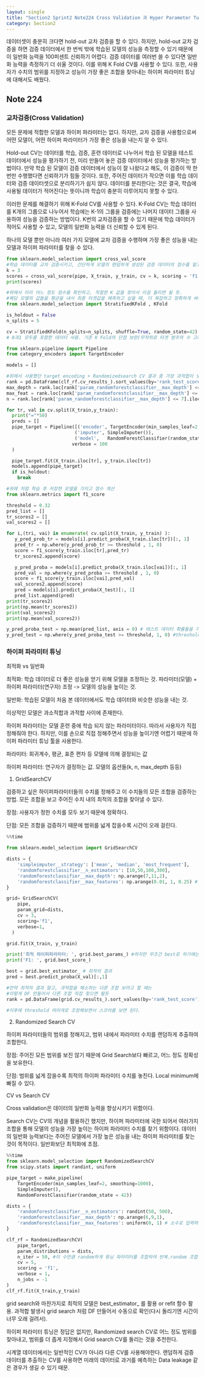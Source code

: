 ```yaml
---
layout: single
title: "Section2 Sprint2 Note224 Cross Validation 과 Hyper Parameter Tuning"
category: Section2
---
```


데이터셋이 충분히 크다면 hold-out 교차 검증을 할 수 있다. 하지만, hold-out 교차 검증을 하면 검증 데이터에서 한 번씩 밖에 학습된 모델의 성능을 측정할 수 있기 때문에 이 일반화 능력을 100퍼센트
신뢰하기 어렵다. 검증 데이터를 여러번 쓸 수 있다면 일반화 능력을 측정하기 더 쉬울 것이다. 이를 위해 K Fold CV를 사용할 수 있다. 또한, 사용자가 수치의 범위를 지정하고 성능이 가장 좋은 조합을
찾아내는 하이퍼 파라미터 튜닝에 대해서도 배웠다.

## Note 224
### 교차검증(Cross Validation)
모든 문제에 적합한 모델과 하이퍼 파라미터는 없다. 하지만, 교차 검증을 사용함으로써 어떤 모델이, 어떤 하이퍼 파라미터가 가장 좋은 성능을 내는지 알 수 있다.

Hold-out CV는 데이터를 학습, 검증, 훈련 데이터로 나누어서 학습 된 모델을 테스트 데이터에서 성능을 평가하기 전, 미리 만들어 놓은 검증 데이터에서 성능을 평가하는 방법이다. 만약 학습 된 모델이
검증 데이터에서 성능이 잘 나왔다고 해도, 이 검증이 딱 한 번만 수행했다면 신뢰하기가 힘들 것이다. 또한, 주어진 데이터가 작으면 이를 학습 데이터와 검증 데이터셋으로 분리하기가 쉽지 않다.
데이터를 분리한다는 것은 결국, 학습에 사용될 데이터가 적어진다는 뜻이니까 학습이 충분히 이루어지지 못할 수 있다.

이러한 문제를 해결하기 위해 K-Fold CV를 사용할 수 있다. K-Fold CV는 학습 데이터를 K개의 그룹으로 나누어서 학습에는 K-1의 그룹을 검증에는 나머지 데이터 그룹을 사용하여 성능을 검증하는 방법이다.
K번의 교차검증을 할 수 있기 때문에 학습 데이터가 적어도 사용할 수 있고, 모델의 일반화 능력을 더 신뢰할 수 있게 된다.

하나의 모델 뿐만 아니라 여러 가지 모델에 교차 검증을 수행하며 가장 좋은 성능을 내는 모델과 하이퍼 파라미터를 찾을 수 있다.

```python
from sklearn.model_selection import cross_val_score
#학습 데이터를 교차 검증시키고, 간단하게 모델의 랜덤하게 생성된 검증 데이터의 점수를 알고 싶을 때
k = 3
scores = cross_val_score(pipe, X_train, y_train, cv = k, scoring = 'f1')
print(scores)
```

```python
#위에서 미리 어느 정도 점수를 확인하고, 적절한 K 값을 찾아서 이걸 돌리면 될 듯.
#해당 모델의 값들을 평균을 내서 최종 타겟값을 예측하고 싶을 때, 더 복잡하고 정확하게 써야함.
from sklearn.model_selection import StratifiedKFold , KFold

is_holdout = False
n_splits = 5

cv = StratifiedKFold(n_splits=n_splits, shuffle=True, random_state=42) #타겟이 0이나 1, 이 한 가지 데이터만 가지고 학습하지 않게, 
# 0과1 모두를 포함한 데이터 사용. 기존 K Fold의 단점 보완(무작위로 타겟 범주의 수 고려하지 않고 뽑음)

from sklearn.pipeline import Pipeline
from category_encoders import TargetEncoder

models = []

#위에서 사용했던 target encoding + Randomizedsearch CV 결과 중 가장 과적합이 낮고 성능이 좋은 파라미터 사용
rank = pd.DataFrame(clf_rf.cv_results_).sort_values(by='rank_test_score') #Randomized searcv 한 값
max_depth = rank.loc[rank['param_randomforestclassifier__max_depth'] <= 7].iloc[0]['param_randomforestclassifier__max_depth']
max_feat = rank.loc[rank['param_randomforestclassifier__max_depth'] <= 7].iloc[0]['param_randomforestclassifier__max_features']
n = rank.loc[rank['param_randomforestclassifier__max_depth'] <= 7].iloc[0]['param_randomforestclassifier__n_estimators']

for tr, val in cv.split(X_train,y_train):
  print("="*50)
  preds = []
  pipe_target = Pipeline([('encoder', TargetEncoder(min_samples_leaf=2, smoothing=1000)),
                         ('imputer', SimpleImputer()),
                         ('model',   RandomForestClassifier(random_state = 42, max_depth = max_depth, max_features = max_feat, n_estimators = n, min_samples_leaf= 10))], #class_weight 안 쓸때가 더 성능 높음
                        verbose = 100
  )

  pipe_target.fit(X_train.iloc[tr], y_train.iloc[tr])
  models.append(pipe_target)
  if is_holdout:
    break
 ```
 
 ```python
 #위에 처럼 학습 후 저장한 모델을 가지고 점수 계산
 from sklearn.metrics import f1_score

threshold = 0.32
pred_list = []
tr_scores2 = []
val_scores2 = []

for i,(tri, vai) in enumerate( cv.split(X_train, y_train) ):
    y_pred_prob_tr = models[i].predict_proba(X_train.iloc[tr])[:, 1]
    pred_tr = np.where(y_pred_prob_tr >= threshold , 1, 0)
    score = f1_score(y_train.iloc[tr],pred_tr)
    tr_scores2.append(score)

    y_pred_proba = models[i].predict_proba(X_train.iloc[vai])[:, 1]
    pred_val = np.where(y_pred_proba >= threshold , 1, 0)
    score = f1_score(y_train.iloc[vai],pred_val)
    val_scores2.append(score)
    pred = models[i].predict_proba(X_test)[:, 1]
    pred_list.append(pred)
print(tr_scores2)
print(np.mean(tr_scores2))
print(val_scores2)
print(np.mean(val_scores2))
```

```python
y_pred_proba_test = np.mean(pred_list, axis = 0) # 테스트 데이터 확률들을 각 행마다 평균
y_pred_test = np.where(y_pred_proba_test >= threshold, 1, 0) #threshold에 따른 최종값.
```

### 하이퍼 파라미터 튜닝
최적화 vs 일반화

최적화: 학습 데이터로 더 좋은 성능을 얻기 위해 모델을 조정하는 것. 파라미터(모델) + 하이퍼 파라미터(연구자) 조정 -> 모델의 성능을 높이는 것.

일반화: 학습된 모델이 처음 본 데이터에서도 학습 데이터와 비슷한 성능을 내는 것.

이상적인 모델은 과소적합과 과적합 사이에 존재한다.

하이퍼 파라미터는 모델 훈련 중에 학습 되지 않는 파라미터이다. 따라서 사용자가 직접 정해줘야 한다. 하지만, 이를 손으로 직접 정해주면서 성능을 높이기엔 어렵기 때문에
하이퍼 파라미터 튜닝 툴을 사용한다.

파라미터: 회귀계수, 평균, 표준 편차 등 모델에 의해 결정되는 값

하이퍼 파라미터: 연구자가 결정하는 값. 모델의 옵션들(k, n, max_depth 등등)

1) GridSearchCV

검증하고 싶은 하이퍼파라미터들의 수치를 정해주고 이 수치들의 모든 조합을 검증하는 방법. 모든 조합을 보고 주어진 수치 내의 최적의 조합을 찾아낼 수 있다.

장점: 사용자가 정한 수치를 모두 보기 때문에 정확하다.

단점: 모든 조합을 검증하기 때문에 범위를 넓게 잡을수록 시간이 오래 걸린다. 

```python
%%time

from sklearn.model_selection import GridSearchCV

dists = {
    'simpleimputer__strategy': ['mean', 'median', 'most_frequent'], 
    'randomforestclassifier__n_estimators': [10,50,100,300], 
    'randomforestclassifier__max_depth': np.arange(7,11,2), 
    'randomforestclassifier__max_features': np.arange(0.01, 1, 0.25) # 소수로 입력하면 이 max_features * n_features가 고려된다. 0일 때는 에러남.
}

grid= GridSearchCV(
    pipe,
    param_grid=dists,
    cv = 3,        
    scoring='f1',  
    verbose=1,     
  )

grid.fit(X_train, y_train)

print('최적 하이퍼파라미터: ', grid.best_params_) #하지만 무조건 best로 하기에는 과적합이 일어날 수 있음. 확인해보고 수동으로 조정할 것.
print('F1: ', grid.best_score_)
```

```python
best = grid.best_estimator_ # 최적의 결과
pred = best.predict_proba(X_val)[:,1]

#만약 최적의 결과 말고, 과적합을 해소하는 다른 조합 보려고 할 때는
#이렇게 DF 만들어서 다른 조합 직접 찾으면 될듯
rank = pd.DataFrame(grid.cv_results_).sort_values(by='rank_test_score')

#이후에 threshold 여러개로 조정해보면서 스코어를 보면 된다.
```

2) Randomized Search CV

하이퍼 파라미터들의 범위를 정해지고, 범위 내에서 파라미터 수치를 랜덤하게 추출하여 조합한다.

장점: 주어진 모든 범위를 보진 않기 때문에 Grid Search보다 빠르고, 어느 정도 정확성을 보유한다.

단점: 범위를 넓게 잡을수록 최적의 하이퍼 파라미터 수치를 놓친다. Local minimum에 빠질 수 있다.

CV vs Search CV

Cross validation은 데이터의 일반화 능력을 향상시키기 위함이다.

Search CV는 CV의 개념을 활용하긴 했지만, 하이퍼 파라미터에 국한 되어서 여러가지 조합을 통해 모델의 성능을 가장 높이는 하이퍼 파라미터 수치를 찾기 위함이다.
데이터의 일반화 능력보다는 주어진 모델에서 가장 높은 성능을 내는 하이퍼 파라미터를 찾는 것이 목적이다. 일반화보단 최적화에 초점.

```python
%%time
from sklearn.model_selection import RandomizedSearchCV
from scipy.stats import randint, uniform

pipe_target = make_pipeline(
    TargetEncoder(min_samples_leaf=2, smoothing=1000),
    SimpleImputer(),
    RandomForestClassifier(random_state = 42))

dists = {
    'randomforestclassifier__n_estimators': randint(50, 500), 
    'randomforestclassifier__max_depth': np.arange(6,9,1), 
    'randomforestclassifier__max_features': uniform(0, 1) # 소수로 입력하면 이 max_features * n_features가 고려된다.
}

clf_rf = RandomizedSearchCV(
    pipe_target,
    param_distributions = dists,
    n_iter = 50, #이 수만큼 random하게 튜닝 파라미터를 조합하여 반복.random 조합 시도 횟수
    cv = 5,
    scoring = 'f1',
    verbose = 1,
    n_jobs = -1
)
clf_rf.fit(X_train,y_train)
```
grid search와 마찬가지로 최적의 모델은 best_estimator_ 를 활용 or refit 함수 활용. 과적합 발생시 grid search 처럼 DF 만들어서 수동으로 확인(다시 돌리기엔 시간이 너무 오래 걸려서).

하이퍼 파라미터 튜닝은 정답은 없지만, Randomized search CV로 어느 정도 범위를 찾아내고, 범위를 더 좁게 지정해서 Grid search CV를 돌리는 것을 추천한다.

시계열 데이터에서는 일반적인 CV가 아니라 다른 CV를 사용해야한다. 랜덤하게 검증 데이터를 추출하는 CV를 사용하면 미래의 데이터로 과거를 예측하는 Data leakage 같은 경우가 생길 수 있기 때문.
